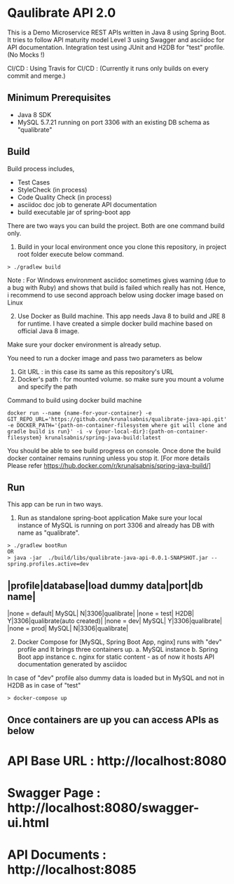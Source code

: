 # Qaulibrate API 2.0

This is a Demo Microservice REST APIs written in Java 8 using Spring Boot.
It tries to follow API maturity model Level 3 using Swagger and asciidoc for API documentation.
Integration test using JUnit and H2DB for "test" profile. (No Mocks !)

CI/CD : Using Travis for CI/CD : (Currently it runs only builds on every commit and merge.)

## Minimum Prerequisites

* Java 8 SDK
* MySQL 5.7.21 running on port 3306 with an existing DB schema as "qualibrate"

## Build

Build process includes,
* Test Cases
* StyleCheck (in process)
* Code Quality Check (in process)
* asciidoc doc job to generate API documentation
* build executable jar of spring-boot app

There are two ways you can build the project.
Both are one command build only.

1. Build in your local environment
once you clone this repository, in project root folder execute below command.

```
> ./gradlew build

```
Note : For Windows environment asciidoc sometimes gives warning (due to a bug with Ruby)
and shows that build is failed which really has not. Hence, i recommend to use second approach below using docker image based on Linux

2. Use Docker as Build machine.
This app needs Java 8 to build and JRE 8 for runtime. I have created a simple docker build machine based on official Java 8 image.

Make sure your docker environment is already setup.

You need to run a docker image and pass two parameters as below

1. Git URL : in this case its same as this repository's URL
2. Docker's path : for mounted volume. so make sure you mount a volume and specify the path

Command to build using docker build machine

```
docker run --name {name-for-your-container} -e GIT_REPO_URL='https://github.com/krunalsabnis/qualibrate-java-api.git' -e DOCKER_PATH='{path-on-container-filesystem where git will clone and gradle build is run}' -i -v {your-local-dir}:{path-on-container-filesystem} krunalsabnis/spring-java-build:latest
```

You should be able to see build progress on console. Once done the build docker container remains running unless you stop it. 
[For more details Please refer  https://hub.docker.com/r/krunalsabnis/spring-java-build/]



## Run

This app can be run in two ways.

1. Run as standalone spring-boot application
Make sure your local instance of MySQL is running on port 3306 and already has DB with name as "qualibrate".

```
> ./gradlew bootRun
OR
> java -jar  ./build/libs/qualibrate-java-api-0.0.1-SNAPSHOT.jar --spring.profiles.active=dev
```
|profile|database|load dummy data|port|db name|
-----------------------------------------------
|none = default| MySQL| N|3306|qualibrate|
|none = test| H2DB| Y|3306|qualibrate(auto created)|
|none = dev| MySQL| Y|3306|qualibrate|
|none = prod| MySQL| N|3306|qualibrate|



2. Docker Compose for [MySQL, Spring Boot App, nginx]
runs with "dev" profile and It brings three containers up.
 a. MySQL instance
 b. Spring Boot app instance
 c. nginx for static content - as of now it hosts API documentation generated by asciidoc

 In case of "dev" profile also dummy data is loaded but in MySQL and not in H2DB as in case of "test"
  
    


```
> docker-compose up
```
## Once containers are up you can access APIs as below

# API Base URL 	:  http://localhost:8080
# Swagger Page	:  http://localhost:8080/swagger-ui.html
# API Documents	:  http://localhost:8085









